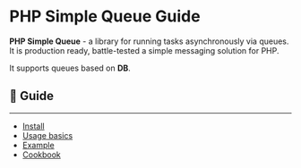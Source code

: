 PHP Simple Queue Guide
======================

**PHP Simple Queue** - a library for running tasks asynchronously via queues.
It is production ready, battle-tested a simple messaging solution for PHP.

It supports queues based on **DB**.


## :book: Guide
---------------

* [Install](./install.md)
* [Usage basics](./usage.md)
* [Example](./example.md)
* [Cookbook](./cookbook.md)
  
